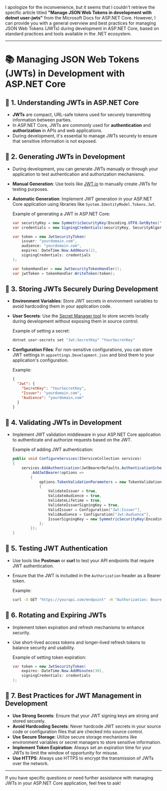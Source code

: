 I apologize for the inconvenience, but it seems that I couldn't retrieve the specific article titled **"Manage JSON Web Tokens in development with dotnet user-jwts"** from the Microsoft Docs for ASP.NET Core. However, I can provide you with a general overview and best practices for managing JSON Web Tokens (JWTs) during development in ASP.NET Core, based on standard practices and tools available in the .NET ecosystem.

---

# 📚 Managing JSON Web Tokens (JWTs) in Development with ASP.NET Core

## 🔹 1. **Understanding JWTs in ASP.NET Core**

- **JWTs** are compact, URL-safe tokens used for securely transmitting information between parties.
- In ASP.NET Core, JWTs are commonly used for **authentication** and **authorization** in APIs and web applications.
- During development, it's essential to manage JWTs securely to ensure that sensitive information is not exposed.

## 🔹 2. **Generating JWTs in Development**

- During development, you can generate JWTs manually or through your application to test authentication and authorization mechanisms.
- **Manual Generation**: Use tools like [JWT.io](https://jwt.io/) to manually create JWTs for testing purposes.
- **Automatic Generation**: Implement JWT generation in your ASP.NET Core application using libraries like `System.IdentityModel.Tokens.Jwt`.

  Example of generating a JWT in ASP.NET Core:

  ```csharp
  var securityKey = new SymmetricSecurityKey(Encoding.UTF8.GetBytes("YourSecretKey"));
  var credentials = new SigningCredentials(securityKey, SecurityAlgorithms.HmacSha256);

  var token = new JwtSecurityToken(
      issuer: "yourdomain.com",
      audience: "yourdomain.com",
      expires: DateTime.Now.AddHours(1),
      signingCredentials: credentials
  );

  var tokenHandler = new JwtSecurityTokenHandler();
  var jwtToken = tokenHandler.WriteToken(token);
  ```

## 🔹 3. **Storing JWTs Securely During Development**

- **Environment Variables**: Store JWT secrets in environment variables to avoid hardcoding them in your application code.
- **User Secrets**: Use the [Secret Manager tool](https://docs.microsoft.com/en-us/aspnet/core/security/app-secrets) to store secrets locally during development without exposing them in source control.

  Example of setting a secret:

  ```bash
  dotnet user-secrets set "Jwt:SecretKey" "YourSecretKey"
  ```

- **Configuration Files**: For non-sensitive configurations, you can store JWT settings in `appsettings.Development.json` and bind them to your application's configuration.

  Example:

  ```json
  {
    "Jwt": {
      "SecretKey": "YourSecretKey",
      "Issuer": "yourdomain.com",
      "Audience": "yourdomain.com"
    }
  }
  ```

## 🔹 4. **Validating JWTs in Development**

- Implement JWT validation middleware in your ASP.NET Core application to authenticate and authorize requests based on the JWT.

  Example of adding JWT authentication:

  ```csharp
  public void ConfigureServices(IServiceCollection services)
  {
      services.AddAuthentication(JwtBearerDefaults.AuthenticationScheme)
          .AddJwtBearer(options =>
          {
              options.TokenValidationParameters = new TokenValidationParameters
              {
                  ValidateIssuer = true,
                  ValidateAudience = true,
                  ValidateLifetime = true,
                  ValidateIssuerSigningKey = true,
                  ValidIssuer = Configuration["Jwt:Issuer"],
                  ValidAudience = Configuration["Jwt:Audience"],
                  IssuerSigningKey = new SymmetricSecurityKey(Encoding.UTF8.GetBytes(Configuration["Jwt:SecretKey"]))
              };
          });
  }
  ```

## 🔹 5. **Testing JWT Authentication**

- Use tools like **Postman** or **curl** to test your API endpoints that require JWT authentication.
- Ensure that the JWT is included in the `Authorization` header as a Bearer token.

  Example:

  ```bash
  curl -X GET "https://yourapi.com/endpoint" -H "Authorization: Bearer YourJWT"
  ```

## 🔹 6. **Rotating and Expiring JWTs**

- Implement token expiration and refresh mechanisms to enhance security.
- Use short-lived access tokens and longer-lived refresh tokens to balance security and usability.

  Example of setting token expiration:

  ```csharp
  var token = new JwtSecurityToken(
      expires: DateTime.Now.AddMinutes(30),
      signingCredentials: credentials
  );
  ```

## 🔹 7. **Best Practices for JWT Management in Development**

- **Use Strong Secrets**: Ensure that your JWT signing keys are strong and stored securely.
- **Avoid Hardcoding Secrets**: Never hardcode JWT secrets in your source code or configuration files that are checked into source control.
- **Use Secure Storage**: Utilize secure storage mechanisms like environment variables or secret managers to store sensitive information.
- **Implement Token Expiration**: Always set an expiration time for your JWTs to limit the window of opportunity for misuse.
- **Use HTTPS**: Always use HTTPS to encrypt the transmission of JWTs over the network.

---

If you have specific questions or need further assistance with managing JWTs in your ASP.NET Core application, feel free to ask! 